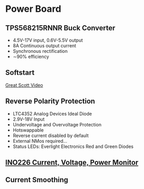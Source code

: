 # Power Board

## TPS568215RNNR Buck Converter

- 4.5V-17V input, 0.6V-5.5V output
- 8A Continuous output current
- Synchronous rectification
- ∼90% efficiency

## Softstart

[Great Scott Video](https://www.youtube.com/watch?v=SVLGHB2IxxU)

## Reverse Polarity Protection

- LTC4352 Analog Devices Ideal Diode
- 2.9V-18V Input
- Undervoltage and Overvoltage Protection
- Hotswappable
- Reverse current disabled by default
- External NMos required...
- Status LEDs: Everlight Electronics Red and Green Diodes

## [INO226 Current, Voltage, Power Monitor](https://www.ti.com/product/INA226)

## Current Smoothing
